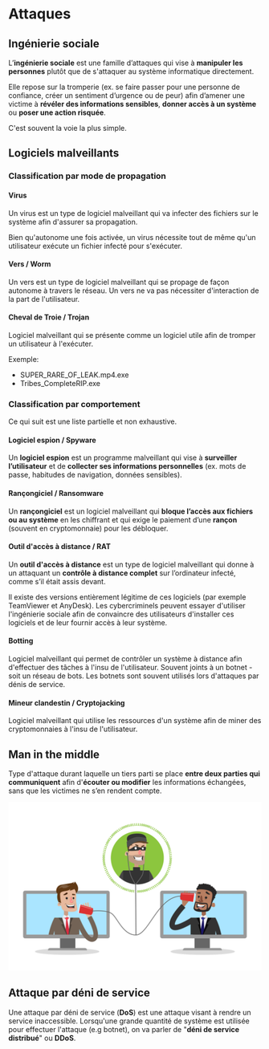 # Attaques #

## Ingénierie sociale ##
L’**ingénierie sociale** est une famille d’attaques qui vise à **manipuler les personnes** plutôt que de s'attaquer au système informatique directement.  

Elle repose sur la tromperie (ex. se faire passer pour une personne de confiance, créer un sentiment d’urgence ou de peur) afin d’amener une victime à **révéler des informations sensibles**, **donner accès à un système** ou **poser une action risquée**.

C'est souvent la voie la plus simple.
## Logiciels malveillants ##

### Classification par mode de propagation ###
#### Virus ####
Un virus est un type de logiciel malveillant qui va infecter des fichiers sur le système afin d'assurer sa propagation. 

Bien qu'autonome une fois activée, un virus nécessite tout de même qu'un utilisateur exécute un fichier infecté pour s'exécuter.
#### Vers / Worm ####
Un vers est un type de logiciel malveillant qui se propage de façon autonome à travers le réseau. Un vers ne va pas nécessiter d'interaction de la part de l'utilisateur.
#### Cheval de Troie / Trojan ####
Logiciel malveillant qui se présente comme un logiciel utile afin de tromper un utilisateur à l'exécuter.

Exemple: 
- SUPER_RARE_OF_LEAK.mp4.exe
- Tribes_CompleteRIP.exe
### Classification par comportement ###
Ce qui suit est une liste partielle et non exhaustive. 
#### Logiciel espion / Spyware
Un **logiciel espion** est un programme malveillant qui vise à **surveiller l’utilisateur** et de **collecter ses informations personnelles** (ex. mots de passe, habitudes de navigation, données sensibles).
#### Rançongiciel / Ransomware
Un **rançongiciel** est un logiciel malveillant qui **bloque l’accès aux fichiers ou au système** en les chiffrant et qui exige le paiement d’une **rançon** (souvent en cryptomonnaie) pour les débloquer.
#### Outil d'accès à distance / RAT
Un **outil d'accès à distance** est un type de logiciel malveillant qui donne à un attaquant un **contrôle à distance complet** sur l’ordinateur infecté, comme s’il était assis devant.

Il existe des versions entièrement légitime de ces logiciels (par exemple TeamViewer et AnyDesk). Les cybercriminels peuvent essayer d'utiliser l'ingénierie sociale afin de convaincre des utilisateurs d'installer ces logiciels et de leur fournir accès à leur système.
#### Botting
Logiciel malveillant qui permet de contrôler un système à distance afin d'effectuer des tâches à l'insu de l'utilisateur. Souvent joints à un botnet - soit un réseau de bots. Les botnets sont souvent utilisés lors d'attaques par dénis de service.
#### Mineur clandestin / Cryptojacking
Logiciel malveillant qui utilise les ressources d'un système afin de miner des cryptomonnaies à l'insu de l'utilisateur.
## Man in the middle ##
Type d'attaque durant laquelle un tiers parti se place **entre deux parties qui communiquent** afin d'**écouter ou modifier** les informations échangées, sans que les victimes ne s’en rendent compte.

![mitm](img/mitm.webp)
## Attaque par déni de service ##
Une attaque par déni de service (**DoS**) est une attaque visant à rendre un service inaccessible. Lorsqu'une grande quantité de système est utilisée pour effectuer l'attaque (e.g botnet), on va parler de "**déni de service distribué**" ou **DDoS**.

